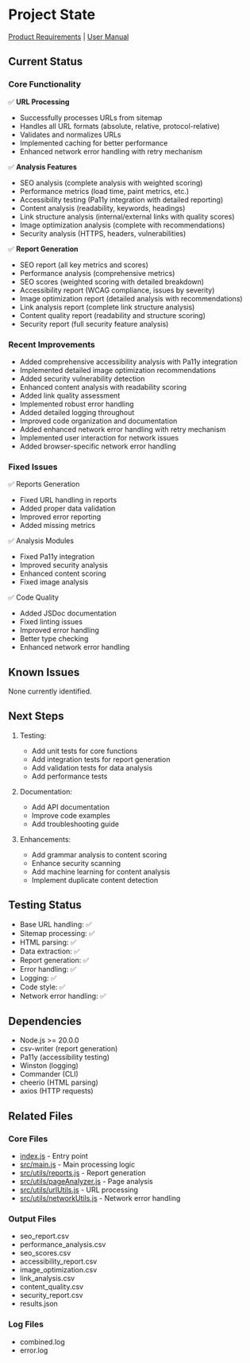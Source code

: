 # Project State

[Product Requirements](prd.md) | [User Manual](usermanual.md)

## Current Status

### Core Functionality

✅ **URL Processing**

- Successfully processes URLs from sitemap
- Handles all URL formats (absolute, relative, protocol-relative)
- Validates and normalizes URLs
- Implemented caching for better performance
- Enhanced network error handling with retry mechanism

✅ **Analysis Features**

- SEO analysis (complete analysis with weighted scoring)
- Performance metrics (load time, paint metrics, etc.)
- Accessibility testing (Pa11y integration with detailed reporting)
- Content analysis (readability, keywords, headings)
- Link structure analysis (internal/external links with quality scores)
- Image optimization analysis (complete with recommendations)
- Security analysis (HTTPS, headers, vulnerabilities)

✅ **Report Generation**

- SEO report (all key metrics and scores)
- Performance analysis (comprehensive metrics)
- SEO scores (weighted scoring with detailed breakdown)
- Accessibility report (WCAG compliance, issues by severity)
- Image optimization report (detailed analysis with recommendations)
- Link analysis report (complete link structure analysis)
- Content quality report (readability and structure scoring)
- Security report (full security feature analysis)

### Recent Improvements

- Added comprehensive accessibility analysis with Pa11y integration
- Implemented detailed image optimization recommendations
- Added security vulnerability detection
- Enhanced content analysis with readability scoring
- Added link quality assessment
- Implemented robust error handling
- Added detailed logging throughout
- Improved code organization and documentation
- Added enhanced network error handling with retry mechanism
- Implemented user interaction for network issues
- Added browser-specific network error handling

### Fixed Issues

✅ Reports Generation

- Fixed URL handling in reports
- Added proper data validation
- Improved error reporting
- Added missing metrics

✅ Analysis Modules

- Fixed Pa11y integration
- Improved security analysis
- Enhanced content scoring
- Fixed image analysis

✅ Code Quality

- Added JSDoc documentation
- Fixed linting issues
- Improved error handling
- Better type checking
- Enhanced network error handling

## Known Issues

None currently identified.

## Next Steps

1. Testing:
   - Add unit tests for core functions
   - Add integration tests for report generation
   - Add validation tests for data analysis
   - Add performance tests

2. Documentation:
   - Add API documentation
   - Improve code examples
   - Add troubleshooting guide

3. Enhancements:
   - Add grammar analysis to content scoring
   - Enhance security scanning
   - Add machine learning for content analysis
   - Implement duplicate content detection

## Testing Status

- Base URL handling: ✅
- Sitemap processing: ✅
- HTML parsing: ✅
- Data extraction: ✅
- Report generation: ✅
- Error handling: ✅
- Logging: ✅
- Code style: ✅
- Network error handling: ✅

## Dependencies

- Node.js >= 20.0.0
- csv-writer (report generation)
- Pa11y (accessibility testing)
- Winston (logging)
- Commander (CLI)
- cheerio (HTML parsing)
- axios (HTTP requests)

## Related Files

### Core Files

- [index.js](../index.js) - Entry point
- [src/main.js](../src/main.js) - Main processing logic
- [src/utils/reports.js](../src/utils/reports.js) - Report generation
- [src/utils/pageAnalyzer.js](../src/utils/pageAnalyzer.js) - Page analysis
- [src/utils/urlUtils.js](../src/utils/urlUtils.js) - URL processing
- [src/utils/networkUtils.js](../src/utils/networkUtils.js) - Network error handling

### Output Files

- seo_report.csv
- performance_analysis.csv
- seo_scores.csv
- accessibility_report.csv
- image_optimization.csv
- link_analysis.csv
- content_quality.csv
- security_report.csv
- results.json

### Log Files

- combined.log
- error.log
